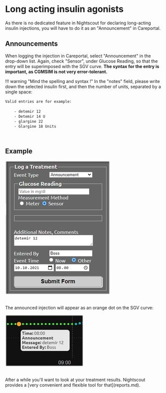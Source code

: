 # Long acting insulin agonists

As there is no dedicated feature in Nightscout for declaring long-acting insulin injections, you will have to do it as an "Announcement" in Careportal.

## Announcements

When logging the injection in Careportal, select "Announcement" in the drop-down list. Again, check "Sensor", under Glucose Reading, so that the entry will be superimposed with the SGV curve. **The syntax for the entry is important, as CGMSIM is not very error-tolerant.**

!!! warning "Mind the spelling and syntax !"
    In the "notes" field, please write down the selected insulin first, and then the number of units, separated by a single space:

    Valid entries are for example:  

        - detemir 12  
        - Detemir 14 U  
        - glargine 22  
        - Glargine 18 Units  

<br>

## Example

![Long](../img/longacting1.jpg)

<br>
The announced injection will appear as an orange dot on the SGV curve:

![Long2](../img/longacting2.jpg)

<br>
After a while you'll want to look at your treatment results. Nightscout provides a [very convenient and flexible tool for that](reports.md).

